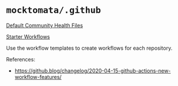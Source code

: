 # `mocktomata/.github`

[Default Community Health Files](https://docs.github.com/en/github/building-a-strong-community/creating-a-default-community-health-file)

[Starter Workflows](https://docs.github.com/en/actions/learn-github-actions/creating-starter-workflows-for-your-organization)

Use the workflow templates to create workflows for each repository.

References:

- <https://github.blog/changelog/2020-04-15-github-actions-new-workflow-features/>
